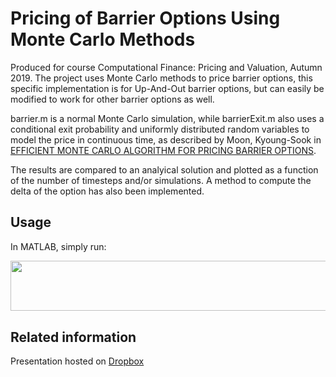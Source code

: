 # Pricing of Barrier Options Using Monte Carlo Methods

Produced for course Computational Finance: Pricing and Valuation, Autumn 2019. The project uses Monte Carlo methods to price barrier options, this specific implementation is for Up-And-Out barrier options, but can easily be modified to work for other barrier options as well. 

barrier.m is a normal Monte Carlo simulation, while barrierExit.m also uses a conditional exit probability and uniformly distributed random variables to model the price in continuous time, as described by Moon, Kyoung-Sook in [EFFICIENT MONTE CARLO ALGORITHM FOR PRICING BARRIER OPTIONS](https://pdfs.semanticscholar.org/3b2e/538f515f2e9974143b7137e41473b59af0bb.pdf?_ga=2.118237708.48659677.1585140104-859390239.1585140104). 

The results are compared to an analyical solution and plotted as a function of the number of timesteps and/or simulations. 
A method to compute the delta of the option has also been implemented.

## Usage

In MATLAB, simply run:

<p align="center"><img src="/tex/1c76f8f31b11561da5b8d397bd1f5865.svg?invert_in_darkmode&sanitize=true" align=middle width=705.2987353499999pt height=80.36530425pt/></p>

## Related information

Presentation hosted on [Dropbox](https://www.dropbox.com/s/gggh809j7vy6sdr/Presentation_Barrier_Option_MC.pdf?dl=0)
